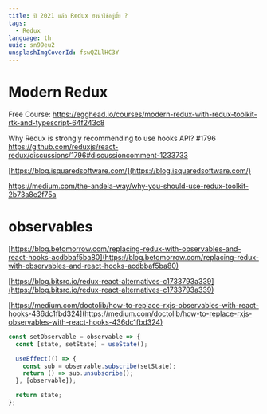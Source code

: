 ```yaml
---
title: ปี 2021 แล้ว Redux ยังน่าใช้อยู่มั้ย ?
tags:
  - Redux
language: th
uuid: sn99eu2
unsplashImgCoverId: fswQZLlHC3Y
---
```


# Modern Redux

Free Course: https://egghead.io/courses/modern-redux-with-redux-toolkit-rtk-and-typescript-64f243c8

Why Redux is strongly recommending to use hooks API? #1796
https://github.com/reduxjs/react-redux/discussions/1796#discussioncomment-1233733

[https://blog.isquaredsoftware.com/](https://blog.isquaredsoftware.com/)


https://medium.com/the-andela-way/why-you-should-use-redux-toolkit-2b73a8e2f75a
# observables

[https://blog.betomorrow.com/replacing-redux-with-observables-and-react-hooks-acdbbaf5ba80](https://blog.betomorrow.com/replacing-redux-with-observables-and-react-hooks-acdbbaf5ba80)

[https://blog.bitsrc.io/redux-react-alternatives-c1733793a339](https://blog.bitsrc.io/redux-react-alternatives-c1733793a339)

[https://medium.com/doctolib/how-to-replace-rxjs-observables-with-react-hooks-436dc1fbd324](https://medium.com/doctolib/how-to-replace-rxjs-observables-with-react-hooks-436dc1fbd324)

```jsx
const setObservable = observable => {
  const [state, setState] = useState();

  useEffect(() => {
    const sub = observable.subscribe(setState);
    return () => sub.unsubscribe();
  }, [observable]);

  return state;
};
```
